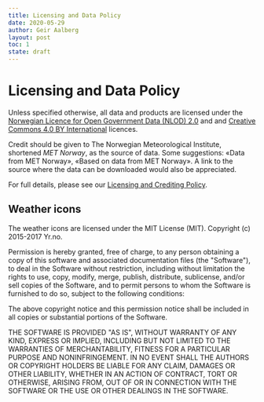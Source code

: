 ```yaml
---
title: Licensing and Data Policy
date: 2020-05-29
author: Geir Aalberg
layout: post
toc: 1
state: draft
---
```


# Licensing and Data Policy

Unless specified otherwise, all data and products are licensed under the
[Norwegian Licence for Open Government Data (NLOD)
2.0](https://data.norge.no/nlod/en/2.0/) and and [Creative Commons 4.0 BY
International](http://creativecommons.org/licenses/by/4.0) licences.

Credit should be given to The Norwegian Meteorological Institute, shortened *MET
Norway*, as the source of data. Some suggestions: «Data from MET Norway», «Based
on data from MET Norway». A link to the source where the data can be downloaded
would also be appreciated.

For full details, please see our [Licensing and Crediting
Policy](https://www.met.no/en/free-meteorological-data/Licensing-and-crediting).

## Weather icons

The weather icons are licensed under the MIT License (MIT). Copyright (c) 2015-2017 Yr.no.

Permission is hereby granted, free of charge, to any person obtaining a copy of
this software and associated documentation files (the "Software"), to deal in
the Software without restriction, including without limitation the rights to
use, copy, modify, merge, publish, distribute, sublicense, and/or sell copies of
the Software, and to permit persons to whom the Software is furnished to do so,
subject to the following conditions:

The above copyright notice and this permission notice shall be included in all
copies or substantial portions of the Software.

THE SOFTWARE IS PROVIDED "AS IS", WITHOUT WARRANTY OF ANY KIND, EXPRESS OR
IMPLIED, INCLUDING BUT NOT LIMITED TO THE WARRANTIES OF MERCHANTABILITY, FITNESS
FOR A PARTICULAR PURPOSE AND NONINFRINGEMENT. IN NO EVENT SHALL THE AUTHORS OR
COPYRIGHT HOLDERS BE LIABLE FOR ANY CLAIM, DAMAGES OR OTHER LIABILITY, WHETHER
IN AN ACTION OF CONTRACT, TORT OR OTHERWISE, ARISING FROM, OUT OF OR IN
CONNECTION WITH THE SOFTWARE OR THE USE OR OTHER DEALINGS IN THE SOFTWARE.
